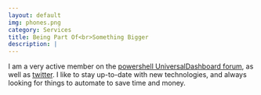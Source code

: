 ```yaml
---
layout: default
img: phones.png
category: Services
title: Being Part Of<br>Something Bigger
description: |
---
```


I am a very active member on the [powershell UniversalDashboard forum](https://forums.universaldashboard.io/), as well as [twitter](http://www.twitter.com). I like to stay up-to-date with new technologies, and always looking for things to automate to save time and money.

